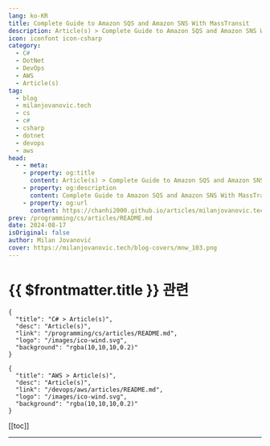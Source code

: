 ```yaml
---
lang: ko-KR
title: Complete Guide to Amazon SQS and Amazon SNS With MassTransit
description: Article(s) > Complete Guide to Amazon SQS and Amazon SNS With MassTransit
icon: iconfont icon-csharp
category: 
  - C#
  - DotNet
  - DevOps
  - AWS
  - Article(s)
tag: 
  - blog
  - milanjovanovic.tech
  - cs
  - c#
  - csharp
  - dotnet
  - devops
  - aws
head:
  - - meta:
    - property: og:title
      content: Article(s) > Complete Guide to Amazon SQS and Amazon SNS With MassTransit
    - property: og:description
      content: Complete Guide to Amazon SQS and Amazon SNS With MassTransit
    - property: og:url
      content: https://chanhi2000.github.io/articles/milanjovanovic.tech/complete-guide-to-amazon-sqs-and-amazon-sns-with-masstransit.html
prev: /programming/cs/articles/README.md
date: 2024-08-17
isOriginal: false
author: Milan Jovanović
cover: https://milanjovanovic.tech/blog-covers/mnw_103.png
---
```


# {{ $frontmatter.title }} 관련

```component VPCard
{
  "title": "C# > Article(s)",
  "desc": "Article(s)",
  "link": "/programming/cs/articles/README.md",
  "logo": "/images/ico-wind.svg",
  "background": "rgba(10,10,10,0.2)"
}
```

```component VPCard
{
  "title": "AWS > Article(s)",
  "desc": "Article(s)",
  "link": "/devops/aws/articles/README.md",
  "logo": "/images/ico-wind.svg",
  "background": "rgba(10,10,10,0.2)"
}
```

[[toc]]

---

<SiteInfo
  name="Complete Guide to Amazon SQS and Amazon SNS With MassTransit"
  desc="In this article, we'll explore how to use Amazon SQS and SNS for asynchronous messaging in .NET applications. We'll also see how MassTransit simplifies the process, enabling you to build robust message-driven systems."
  url="https://milanjovanovic.tech/blog/complete-guide-to-amazon-sqs-and-amazon-sns-with-masstransit/"
  logo="https://milanjovanovic.tech/profile_favicon.png"
  preview="https://milanjovanovic.tech/blog-covers/mnw_103.png"/>

<!-- TODO: 작성 -->

<!-- 
Have you ever wondered how large-scale systems handle traffic spikes or maintain performance even when parts of the system are temporarily down?
The answer lies in asynchronous messaging.

Asynchronous messaging is, at its core, about decoupling.
Our components can operate independently and communicate through a message queue or topic.
If one service (component) is temporarily unavailable, the others can continue working.
This improves our system's scalability, resilience, and fault tolerance.

In this article, we'll explore how to use Amazon SQS and SNS for asynchronous messaging in .NET applications.

We'll also see how MassTransit simplifies the process, enabling you to build robust message-driven systems.

Let's dive in.

---

## What is Amazon SQS?

<a href="https://aws.amazon.com/sqs/">Amazon Simple Queue Service</a> (SQS) is a fully managed message queueing service. It facilitates the decoupling and scaling of microservices and distributed systems.

SQS acts as a reliable middleman for asynchronous communication. It enables different components of your architecture to exchange messages without needing to be online or directly connected at the same time. Messages are stored in queues and consumed on demand.

SQS offers two distinct queue types depending on your requirements:

- **Standard Queues**: Ideal for high-throughput scenarios. Standard Queues provide at-least-once delivery and best-effort ordering.
- **FIFO Queues**: Recommended when maintaining message order is required. FIFO Queues guarantee exactly-once processing and preserve the sequence in which messages are sent.

Let's say we have two services - `Stock` and `Reporting`. When a user creates a purchase order in the `Stock` service, we want to notify the `Reporting` service.

SQS allows us to create decoupled communication between these services.
The `Stock` service sends a message to an SQS queue, and the `Reporting` service can poll from the queue to consume messages.

![Amazon SQS.](https://milanjovanovic.tech/blogs/mnw_103/amazon_sqs.png?imwidth=3840)

It's interesting to highlight that SQS uses a polling mechanism for message consumers. When a consumer polls for new messages, SQS starts a <a href="https://docs.aws.amazon.com/AWSSimpleQueueService/latest/SQSDeveloperGuide/sqs-visibility-timeout.html">visibility timeout</a>. SQS doesn't automatically delete the messages. Instead, messages are hidden from other consumers until the timeout expires.

When the consumer successfully processes a message, it's removed from the queue. But if the visibility timeout expires, the message becomes visible and can be delivered again. Other consumers can receive this message when polling from SQS. This is why SQS offers at-least-once delivery (for standard queues). You will have to implement <a href="idempotent-consumer-handling-duplicate-messages">**idempotency in the consumer**</a>.

---

## Amazon SQS and Competing Consumers

Let's introduce another service into our system - the `Risk Management` service. When multiple consumers (services) poll an SQS queue, each wants to retrieve and process messages as they become available. However, once a message is successfully received and processed by one consumer, it's removed from the queue.

Why is this a problem?

Other consumers who might have been polling will miss out on that specific message. This is known as <a href="https://learn.microsoft.com/en-us/azure/architecture/patterns/competing-consumers">competing consumers</a>.

Let's consider the example of `Reporting` and `Risk Management` services polling the same queue. If a new message arrives, only one of these services will "win" the race and retrieve it for processing. The other service won't find that message even if it polls moments later.

![Amazon SQS and competing consumers.](https://milanjovanovic.tech/blogs/mnw_103/amazon_sqs_competing_consumers.png?imwidth=3840)

So, how can we solve this?

We could introduce a dedicated queue for each service. However, the producer now needs to publish to multiple queues. This creates a possibility for some (not so) interesting partial failures. What happens if we successfully publish to one queue but fail to publish to the other?

You can see how this becomes difficult to scale while maintaining reliability.

Luckily, there's a solution.

---

## Amazon SNS to The Rescue

<a href="https://aws.amazon.com/sns/">Amazon Simple Notification Service</a> (SNS) is a fully managed pub/sub messaging service. It allows publishers to send messages to multiple subscribers (topics) simultaneously.

SNS operates on the principle of publishers and subscribers. Publishers send messages to an SNS topic, while subscribers express interest in specific topics and receive messages published to those topics. This decoupled architecture allows you to add or remove subscribers without impacting the publisher or other subscribers.

SNS seamlessly integrates with SQS, allowing you to create a powerful combination where SNS handles the fan-out of messages, and SQS queues ensure that each message is processed exclusively by a single consumer (service).

Instead of sending a message to the queue, the `Stock` service now publishes to an SNS topic. Both the `Reporting` and `Risk Management` services create their own SQS queues and subscribe these queues to the SNS topic. When a new message is published to the SNS topic, SNS delivers it to both SQS queues. Each queue receives its own copy of the message.

If we want to introduce a new service, we'll create a new SQS queue and subscribe it to the topic.

![Amazon SNS.](https://milanjovanovic.tech/blogs/mnw_103/amazon_sns.png?imwidth=3840)

---

## MassTransit Integration With SQS and SNS

How can we use SNS and SQS from a .NET application?

You could use the official AWS SDKs. The benefit is you'll have more control over messaging. However, you will need to write more code to receive and handle messages successfully.

So, I want to suggest a different approach.

MassTransit is one of the most popular messaging libraries in .NET. It provides a set of messaging abstractions on top of the supported message transports.

I wrote an article about <a href="using-masstransit-with-rabbitmq-and-azure-service-bus">**using MassTransit with RabbitMQ and Azure Service Bus**</a>.

But we'll focus on using MassTransit with SQS and SNS.

Let's start by installing the NuGet package we'll need:

```pwsh
Install-Package MassTransit.AmazonSQS
```

Next, we'll need to configure MassTransit with our .NET applications.

Here's the MassTransit configuration for the `Stock` service:

```cs
builder.Services.AddMassTransit(configure =>
{
    configure.AddConsumer<PurchaseOrderSentConsumer>().Endpoint(e => e.InstanceId = "stocks");

    configure.UsingAmazonSqs((context, cfg) =>
    {
        cfg.Host("eu-central-1", h =>
        {
            h.AccessKey(builder.Configuration["AmazonSqs:AccessKey"]!);
            h.SecretKey(builder.Configuration["AmazonSqs:SecretKey"]!);

            h.Scope("stocks-platform", scopeTopics: true);
        });

        cfg.ConfigureEndpoints(context, new KebabCaseEndpointNameFormatter("stocks-platform-", false));
    });
});
```

Here are a few things I want to highlight here:

- `UsingAmazonSqs` - Configures SQS (and SNS) as the message transport.
- `Scope` - Adds a prefix to SNS topic names. This helps distinguish topics from other applications and environments.
- `Endpoint` - Sets the `InstanceId`, which is appended to the endpoint (queue) name.
- `ConfigureEndpoints` - Allows us to specify a prefix for endpoint (queue) names. The idea is the same as the topic name prefix.

You'll also need to configure an <a href="https://masstransit.io/documentation/configuration/transports/amazon-sqs#example-iam-policy">IAM policy</a> that gives MassTransit the required permissions for AWS resources.

And with this setup in place, you can use MassTransit to publish messages. Here's an endpoint that accepts a purchase order and publishes a `PurchaseOrderSent` message.

```cs
app.MapPost("purchase-orders", async (PurchaseOrderRequest request, IPublishEndpoint publishEndpoint) =>
{
    var purchaseOrder = new PurchaseOrder
    {
        Id = Guid.NewGuid(),
        Ticker = request.Ticker,
        LimitPrice = request.LimitPrice,
        Quantity = request.Quantity
    };

    OrdersDb.Add(purchaseOrder);

    await publishEndpoint.Publish(new PurchaseOrderSent(purchaseOrder.Id));

    return Results.Ok(purchaseOrder);
});
```

We will process the purchase order in the `PurchaseOrderSentConsumer`.
If it's successfully processed (filled), we will publish an `OrderFilled` message.

The `Risk Management` service can subscribe to this message using MassTransit.
The configuration is almost identical, with the only difference being the endpoint's `InstanceId`.

```cs
builder.Services.AddMassTransit(configure =>
{
    configure.AddConsumer<OrderFilledConsumer>().Endpoint(e => e.InstanceId = "risk-management");

    configure.UsingAmazonSqs((context, cfg) =>
    {
        cfg.Host("eu-central-1", h =>
        {
            h.AccessKey(builder.Configuration["AmazonSqs:AccessKey"]!);
            h.SecretKey(builder.Configuration["AmazonSqs:SecretKey"]!);

            h.Scope("stocks-platform", true);
        });

        cfg.ConfigureEndpoints(context, new KebabCaseEndpointNameFormatter("stocks-platform-", false));
    });
});
```

---

## Broker Topology in AWS

MassTransit will automatically create the required queues, topics, and subscriptions in AWS. If needed, you can further configure the SQS and SNS resources.

Of course, you can also create the required infrastructure in AWS and tell MassTransit to use it.

But let's keep it simple and allow MassTransit to provision the AWS resources.

By default, MassTransit creates standard SQS queues. Here's what we get in Amazon SQS.

![Amazon SQS queues created by MassTransit.](https://milanjovanovic.tech/blogs/mnw_103/amazon_sqs_queues.png?imwidth=3840)

And here's what we get in Amazon SNS:

![Amazon SNS topics created by MassTransit.](https://milanjovanovic.tech/blogs/mnw_103/amazon_sns_topics.png?imwidth=3840)

MassTransit automatically configures the required subscriptions between the topic and queues.

And we are ready to start publishing and consuming messages.

---

## In Summary

Asynchronous communication and decoupling are pivotal in achieving scalability, resilience, and fault tolerance. Amazon SQS and SNS provide the building blocks of message-driven architectures in the AWS cloud.

We explored the core concepts of SQS and SNS, understanding how they enable reliable message delivery and fan-out capabilities.

MassTransit provides an excellent abstraction layer over SQS and SNS, simplifying development. We can focus on solving the business problems and delivering value to our users.

The combination of Amazon SQS, SNS, and MassTransit gives us robust tools for building modern, event-driven applications.

Thanks for reading, and I'll see you next week!

::: note P.S.

You can find the source code for this article in <a href="https://github.com/m-jovanovic/aws-tutorials">**this repository**</a>, under the `Amazon SQS and SNS` folder.

:::

-->

